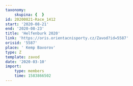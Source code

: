 ```yaml
---
taxonomy:
    skupina: {  }
id: 20200821-Race_1412
start: '2020-08-21'
end: '2020-08-23'
title: 'Helfenburk 2020'
link: 'https://oris.orientacnisporty.cz/Zavod?id=5587'
orisid: '5587'
place: ' Kemp Bavorov'
type: Z
template: zavod
date: '2020-03-10'
import:
    type: members
    time: 1583866502
---
```

